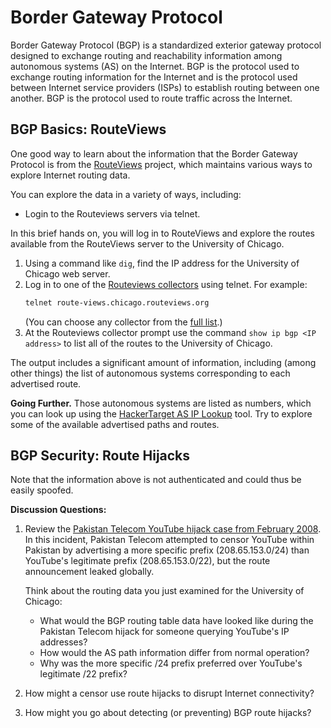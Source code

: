 # Border Gateway Protocol

Border Gateway Protocol (BGP) is a standardized exterior gateway protocol
designed to exchange routing and reachability information among autonomous
systems (AS) on the Internet. BGP is the protocol used to exchange routing
information for the Internet and is the protocol used between Internet service
providers (ISPs) to establish routing between one another. BGP is the protocol
used to route traffic across the Internet.

## BGP Basics: RouteViews

One good way to learn about the information that the Border Gateway Protocol
is from the [RouteViews](https://routeviews.org/) project, which maintains
various ways to explore Internet routing data.

You can explore the data in a variety of ways, including:
- Login to the Routeviews servers via telnet.

In this brief hands on, you will log in to RouteViews and explore the routes
available from the RouteViews server to the University of Chicago.

1. Using a command like `dig`, find the IP address for the University of Chicago web server.
2. Log in to one of the [Routeviews
   collectors](https://www.routeviews.org/routeviews/index.php/collectors/) using telnet. For example:
   ```bash
   telnet route-views.chicago.routeviews.org
   ```
   (You can choose any collector from the [full list](https://www.routeviews.org/routeviews/index.php/collectors/).)
3. At the Routeviews collector prompt use the command `show ip bgp <IP
   address>` to list all of the routes to the University of Chicago.
   
The output includes a significant amount of information, including (among
other things) the list of autonomous systems corresponding to each advertised
route.  

**Going Further.** Those autonomous systems are listed as numbers, which you can look up
using the [HackerTarget AS IP Lookup](https://hackertarget.com/as-ip-lookup/) tool.
Try to explore some of the available advertised paths and routes.

## BGP Security: Route Hijacks

Note that the information above is not authenticated and could thus be easily
spoofed.

**Discussion Questions:**

1. Review the [Pakistan Telecom YouTube hijack case from February 2008](https://www.ripe.net/publications/news/industry-developments/youtube-hijacking-a-ripe-ncc-ris-case-study). In this incident, Pakistan Telecom attempted to censor YouTube within Pakistan by advertising a more specific prefix (208.65.153.0/24) than YouTube's legitimate prefix (208.65.153.0/22), but the route announcement leaked globally.

   Think about the routing data you just examined for the University of Chicago:
   - What would the BGP routing table data have looked like during the Pakistan Telecom hijack for someone querying YouTube's IP addresses?
   - How would the AS path information differ from normal operation?
   - Why was the more specific /24 prefix preferred over YouTube's legitimate /22 prefix?

2. How might a censor use route hijacks to disrupt Internet connectivity?

3. How might you go about detecting (or preventing) BGP route hijacks?
